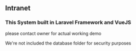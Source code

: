 ## Intranet

### This System built in Laravel Framework and VueJS

please contact owner for actual working demo

We're not included the database folder for security purposes



